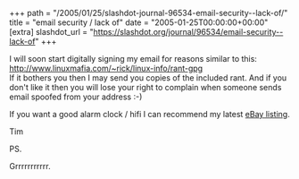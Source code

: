+++
path = "/2005/01/25/slashdot-journal-96534-email-security--lack-of/"
title = "email security / lack of"
date = "2005-01-25T00:00:00+00:00"
[extra]
slashdot_url = "https://slashdot.org/journal/96534/email-security--lack-of"
+++

<p>I will soon start digitally signing my email for reasons similar to this:<br><a href="http://www.linuxmafia.com/~rick/linux-info/rant-gpg">http://www.linuxmafia.com/~rick/linux-info/rant-gpg</a><br>If it bothers you then I may send you copies of the included rant. And if you don't like it then you will lose your right to complain when someone sends email spoofed from your address<nobr> </nobr>:-)</p>
<p>If you want a good alarm clock / hifi I can recommend my latest <a href="http://cgi.ebay.co.uk/ws/eBayISAPI.dll?ViewItem&amp;rd=1&amp;item=5746472812&amp;ssPageName=STRK:MESE:IT">eBay listing</a>.</p>
<p>Tim</p>
<p>PS.</p>
<p>Grrrrrrrrrrr.</p>

